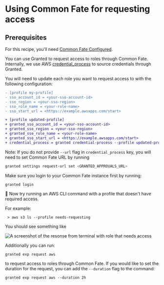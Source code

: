 # Using Common Fate for requesting access

## Prerequisites

For this recipe, you'll need [Common Fate Configured](/common-fate/introduction).

You can use Granted to request access to roles through Common Fate. Internally, we use AWS [credential_process](https://docs.aws.amazon.com/cli/latest/userguide/cli-configure-sourcing-external.html) to source credentials through Granted.

You will need to update each role you want to request access to with the following configuration:

```diff
- [profile my-profile]
- sso_account_id = <your-sso-account-id>
- sso_region = <your-sso-region>
- sso_role_name = <your-role-name>
- sso_start_url = <https://example.awsapps.com/start>

+ [profile updated-profile]
+ granted_sso_account_id = <your-sso-account-id>
+ granted_sso_region = <your-sso-region>
+ granted_sso_role_name = <your-role-name>
+ granted_sso_start_url = <https://example.awsapps.com/start>
+ credential_process = granted credential-process --profile updated-profile --url https://granted.example.com
```

Note: If you do not provide `--url` flag in `credential_process` key, you will need to set Common Fate URL by running

```bash
granted settings request-url set <GRANTED_APPROVALS_URL>
```

Make sure you login to your Common Fate instance first by running:
```
granted login
```

:tada: Now try running an AWS CLI command with a profile that doesn't have required access.

For example:

```
 > aws s3 ls --profile needs-requesting
```

You should see something like

![A screenshot of the resonse from terminal with role that needs access](/img/recipes/cli-approval/forbidden_exception_output.png)

Additionally you can run:

```
granted exp request aws
```

to request access to roles through Common Fate. If you would like to set the duration for the request, you can add the `--duration` flag to the command:

```
granted exp request aws --duration 2h
```
